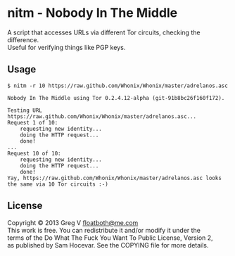 # nitm - Nobody In The Middle

A script that accesses URLs via different Tor circuits, checking the difference.  
Useful for verifying things like PGP keys.

## Usage

```shell
$ nitm -r 10 https://raw.github.com/Whonix/Whonix/master/adrelanos.asc 

Nobody In The Middle using Tor 0.2.4.12-alpha (git-91b8bc26f160f172).

Testing URL https://raw.github.com/Whonix/Whonix/master/adrelanos.asc...
Request 1 of 10:
    requesting new identity...
    doing the HTTP request...
    done!
...
Request 10 of 10:
    requesting new identity...
    doing the HTTP request...
    done!
Yay, https://raw.github.com/Whonix/Whonix/master/adrelanos.asc looks the same via 10 Tor circuits :-)
```

## License

Copyright © 2013 Greg V <floatboth@me.com>  
This work is free. You can redistribute it and/or modify it under the  
terms of the Do What The Fuck You Want To Public License, Version 2,  
as published by Sam Hocevar. See the COPYING file for more details.
